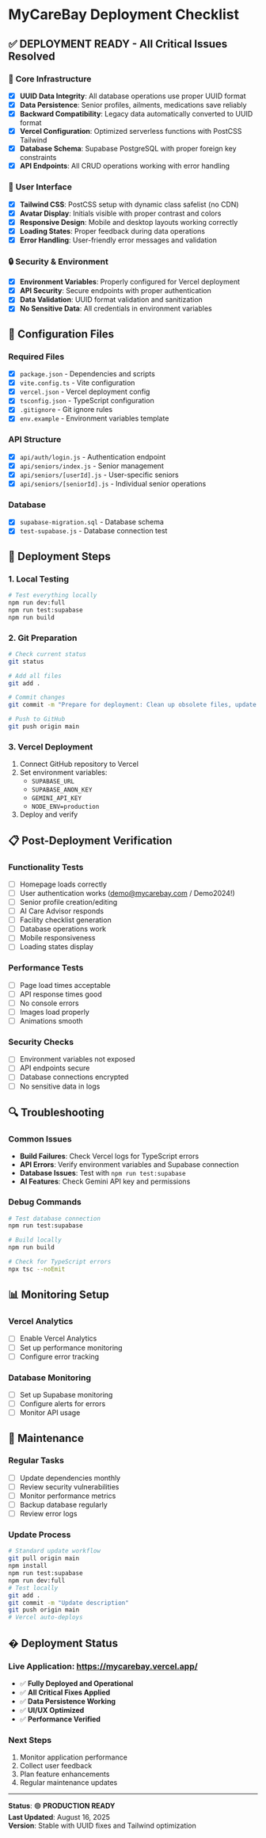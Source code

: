 # MyCareBay Deployment Checklist

## ✅ **DEPLOYMENT READY** - All Critical Issues Resolved

### 🔧 **Core Infrastructure**

- [x] **UUID Data Integrity**: All database operations use proper UUID format
- [x] **Data Persistence**: Senior profiles, ailments, medications save reliably 
- [x] **Backward Compatibility**: Legacy data automatically converted to UUID format
- [x] **Vercel Configuration**: Optimized serverless functions with PostCSS Tailwind
- [x] **Database Schema**: Supabase PostgreSQL with proper foreign key constraints
- [x] **API Endpoints**: All CRUD operations working with error handling

### 🎨 **User Interface**

- [x] **Tailwind CSS**: PostCSS setup with dynamic class safelist (no CDN)
- [x] **Avatar Display**: Initials visible with proper contrast and colors
- [x] **Responsive Design**: Mobile and desktop layouts working correctly
- [x] **Loading States**: Proper feedback during data operations
- [x] **Error Handling**: User-friendly error messages and validation

### 🔒 **Security & Environment**

- [x] **Environment Variables**: Properly configured for Vercel deployment
- [x] **API Security**: Secure endpoints with proper authentication
- [x] **Data Validation**: UUID format validation and sanitization
- [x] **No Sensitive Data**: All credentials in environment variables

## 🔧 Configuration Files

### Required Files
- [x] `package.json` - Dependencies and scripts
- [x] `vite.config.ts` - Vite configuration
- [x] `vercel.json` - Vercel deployment config
- [x] `tsconfig.json` - TypeScript configuration
- [x] `.gitignore` - Git ignore rules
- [x] `env.example` - Environment variables template

### API Structure
- [x] `api/auth/login.js` - Authentication endpoint
- [x] `api/seniors/index.js` - Senior management
- [x] `api/seniors/[userId].js` - User-specific seniors
- [x] `api/seniors/[seniorId].js` - Individual senior operations

### Database
- [x] `supabase-migration.sql` - Database schema
- [x] `test-supabase.js` - Database connection test

## 🚀 Deployment Steps

### 1. Local Testing
```bash
# Test everything locally
npm run dev:full
npm run test:supabase
npm run build
```

### 2. Git Preparation
```bash
# Check current status
git status

# Add all files
git add .

# Commit changes
git commit -m "Prepare for deployment: Clean up obsolete files, update documentation, and finalize configuration"

# Push to GitHub
git push origin main
```

### 3. Vercel Deployment
1. Connect GitHub repository to Vercel
2. Set environment variables:
   - `SUPABASE_URL`
   - `SUPABASE_ANON_KEY`
   - `GEMINI_API_KEY`
   - `NODE_ENV=production`
3. Deploy and verify

## 📋 Post-Deployment Verification

### Functionality Tests
- [ ] Homepage loads correctly
- [ ] User authentication works (demo@mycarebay.com / Demo2024!)
- [ ] Senior profile creation/editing
- [ ] AI Care Advisor responds
- [ ] Facility checklist generation
- [ ] Database operations work
- [ ] Mobile responsiveness
- [ ] Loading states display

### Performance Tests
- [ ] Page load times acceptable
- [ ] API response times good
- [ ] No console errors
- [ ] Images load properly
- [ ] Animations smooth

### Security Checks
- [ ] Environment variables not exposed
- [ ] API endpoints secure
- [ ] Database connections encrypted
- [ ] No sensitive data in logs

## 🔍 Troubleshooting

### Common Issues
- **Build Failures**: Check Vercel logs for TypeScript errors
- **API Errors**: Verify environment variables and Supabase connection
- **Database Issues**: Test with `npm run test:supabase`
- **AI Features**: Check Gemini API key and permissions

### Debug Commands
```bash
# Test database connection
npm run test:supabase

# Build locally
npm run build

# Check for TypeScript errors
npx tsc --noEmit
```

## 📊 Monitoring Setup

### Vercel Analytics
- [ ] Enable Vercel Analytics
- [ ] Set up performance monitoring
- [ ] Configure error tracking

### Database Monitoring
- [ ] Set up Supabase monitoring
- [ ] Configure alerts for errors
- [ ] Monitor API usage

## 🔄 Maintenance

### Regular Tasks
- [ ] Update dependencies monthly
- [ ] Review security vulnerabilities
- [ ] Monitor performance metrics
- [ ] Backup database regularly
- [ ] Review error logs

### Update Process
```bash
# Standard update workflow
git pull origin main
npm install
npm run test:supabase
npm run dev:full
# Test locally
git add .
git commit -m "Update description"
git push origin main
# Vercel auto-deploys
```

## � **Deployment Status**

### **Live Application**: https://mycarebay.vercel.app/

- ✅ **Fully Deployed and Operational**
- ✅ **All Critical Fixes Applied** 
- ✅ **Data Persistence Working**
- ✅ **UI/UX Optimized**
- ✅ **Performance Verified**

### **Next Steps**
1. Monitor application performance
2. Collect user feedback  
3. Plan feature enhancements
4. Regular maintenance updates

---

**Status**: 🟢 **PRODUCTION READY**  
**Last Updated**: August 16, 2025  
**Version**: Stable with UUID fixes and Tailwind optimization
